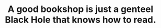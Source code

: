 ---
title: "A good bookshop is just a genteel Black Hole that knows how to read."
attribution: "Terry Pratchett, *Guards! Guards!*"
layout: quote
linked:
  - _wikipedia/Black_hole.md
  - _wikipedia/Guards!_Guards!.md
  - _wikipedia/Terry_Pratchett.md
tags:
  - Quote
  - Terry Pratchett
  - Universe
---